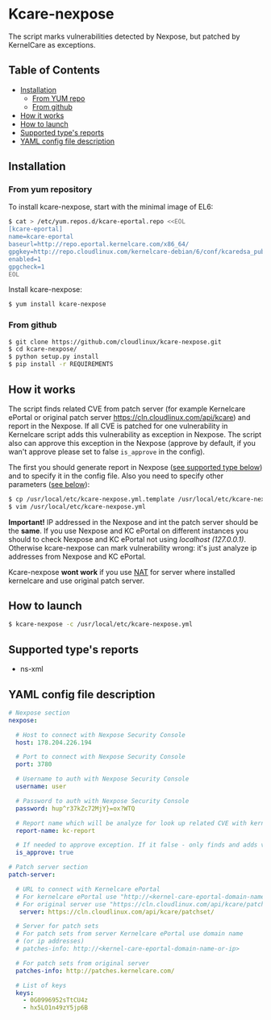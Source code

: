 # Kcare-nexpose
The script marks vulnerabilities detected by Nexpose, but patched by KernelCare as exceptions.

## Table of Contents
* [Installation](https://github.com/cloudlinux/kcare-nexpose/blob/master/README.md#installation)
    * [From YUM repo](https://github.com/cloudlinux/kcare-nexpose/blob/master/README.md#from-yum-repository)
    * [From github](https://github.com/cloudlinux/kcare-nexpose/blob/master/README.md#from-github)
* [How it works](https://github.com/cloudlinux/kcare-nexpose/blob/master/README.md#how-it-works)
* [How to launch](https://github.com/cloudlinux/kcare-nexpose/blob/master/README.md#how-to-launch)
* [Supported type's reports](https://github.com/cloudlinux/kcare-nexpose/blob/master/README.md#supported-types-reports)
* [YAML config file description](https://github.com/cloudlinux/kcare-nexpose/blob/master/README.md#yaml-config-file-description)

## Installation

### From yum repository

To install kcare-nexpose, start with the minimal image of EL6:
```sh
$ cat > /etc/yum.repos.d/kcare-eportal.repo <<EOL
[kcare-eportal]
name=kcare-eportal
baseurl=http://repo.eportal.kernelcare.com/x86_64/
gpgkey=http://repo.cloudlinux.com/kernelcare-debian/6/conf/kcaredsa_pub.gpg
enabled=1
gpgcheck=1
EOL
```

Install kcare-nexpose:
```sh
$ yum install kcare-nexpose
```

### From github

```sh
$ git clone https://github.com/cloudlinux/kcare-nexpose.git
$ cd kcare-nexpose/
$ python setup.py install
$ pip install -r REQUIREMENTS
```

## How it works
The script finds related CVE from patch server (for example Kernelcare ePortal or
original patch server https://cln.cloudlinux.com/api/kcare) and report in the Nexpose.
If all CVE is patched for one vulnerability in Kernelcare script adds this vulnerability as 
 exception in Nexpose. The script also can approve this exception in the Nexpose 
(approve by default, if you wan't approve please set to false `is_approve` in the config).
 
The first you should generate report in Nexpose ([see supported type below](https://github.com/cloudlinux/kcare-nexpose/blob/master/README.md#supported-types-reports)) and to specify it
in the config file.
Also you need to specify other parameters ([see below](https://github.com/cloudlinux/kcare-nexpose/blob/master/README.md#yaml-config-file-description)):
```sh
$ cp /usr/local/etc/kcare-nexpose.yml.template /usr/local/etc/kcare-nexpose.yml
$ vim /usr/local/etc/kcare-nexpose.yml
```

**Important!**
IP addressed in the Nexpose and int the patch server should be the **same**. 
If you use Nexpose and KC ePortal on different instances you should to check Nexpose and 
KC ePortal not using *localhost (127.0.0.1)*.
Otherwise kcare-nexpose can mark vulnerability wrong: 
it's just analyze ip addresses from Nexpose and KC ePortal.

Kcare-nexpose **wont work** if you use [NAT](https://en.wikipedia.org/wiki/Network_address_translation) 
for server where installed kernelcare and use original patch server.


## How to launch

```sh
$ kcare-nexpose -c /usr/local/etc/kcare-nexpose.yml
```

## Supported type's reports

 - ns-xml
 
## YAML config file description

```yaml
# Nexpose section
nexpose:

  # Host to connect with Nexpose Security Console
  host: 178.204.226.194

  # Port to connect with Nexpose Security Console
  port: 3780

  # Username to auth with Nexpose Security Console
  username: user

  # Password to auth with Nexpose Security Console
  password: hup^r37kZc72MjY}=ox?WTQ

  # Report name which will be analyze for look up related CVE with kernelcare ePortal
  report-name: kc-report

  # If needed to approve exception. If it false - only finds and adds vulnerability in the exception list
  is_approve: true

# Patch server section
patch-server:

  # URL to connect with Kernelcare ePortal
  # For kernelcare ePortal use "http://<kernel-care-eportal-domain-name-or-ip>/admin/api/kcare/patchset/"
  # For original server use "https://cln.cloudlinux.com/api/kcare/patchset/"
   server: https://cln.cloudlinux.com/api/kcare/patchset/

  # Server for patch sets
  # For patch sets from server Kernelcare ePortal use domain name
  # (or ip addresses)
  # patches-info: http://<kernel-care-eportal-domain-name-or-ip>

  # For patch sets from original server
  patches-info: http://patches.kernelcare.com/

  # List of keys
  keys:
    - 0G0996952sTtCU4z
    - hx5LO1n49zY5jp6B

```
